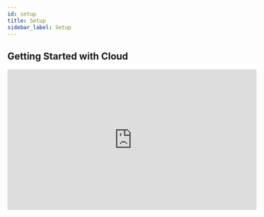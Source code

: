 ```yaml
---
id: setup
title: Setup
sidebar_label: Setup
---
```


## Getting Started with Cloud
<iframe width="560" height="315" src="https://www.youtube.com/embed/JTl_PyPE1WI" frameborder="0" allow="accelerometer; autoplay; encrypted-media; gyroscope; picture-in-picture" allowfullscreen></iframe>
